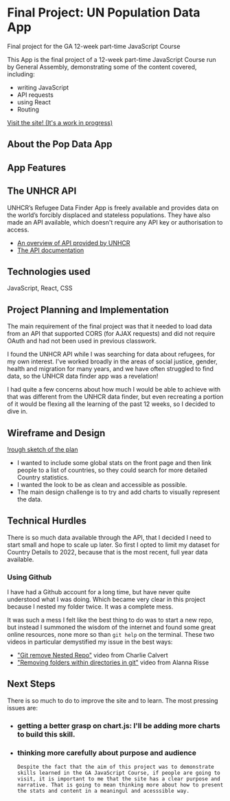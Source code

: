 # Final Project: UN Population Data App

Final project for the GA 12-week part-time JavaScript Course

This App is the final project of a 12-week part-time JavaScript Course run by General Assembly, demonstrating some of the content covered, including:

- writing JavaScript
- API requests
- using React
- Routing

[Visit the site! (It's a work in progress)](https://jasmin-p-chen.github.io/unhcr/)

## About the Pop Data App
## App Features

## The UNHCR API
UNHCR’s Refugee Data Finder App is freely available and provides data on the world’s forcibly displaced and stateless populations.
They have also made an API available, which doesn't require any API key or authorisation to access.

- [An overview of API provided by UNHCR](https://www.unhcr.org/refugee-statistics/insights/explainers/forcibly-displaced-api.html)
- [The API documentation](https://api.unhcr.org/docs/refugee-statistics.html)

## Technologies used

JavaScript, React, CSS

## Project Planning and Implementation

The main requirement of the final project was that it needed to load data from an API that supported CORS (for AJAX requests) and did not require OAuth and had not been used in previous classwork.

I found the UNHCR API while I was searching for data about refugees, for my own interest. I've worked broadly in the areas of social justice, gender, health and migration for many years, and we have often struggled to find data, so the UNHCR data finder app was a revelation!

I had quite a few concerns about how much I would be able to achieve with that was different from the UNHCR data finder, but even recreating a portion of it would be flexing all the learning of the past 12 weeks, so I decided to dive in.

## Wireframe and Design
[!rough sketch of the plan]('./unhcr-sketch.png')
- I wanted to include some global stats on the front page and then link people to a list of countries, so they could search for more detailed Country statistics.
- I wanted the look to be as clean and accessible as possible. 
- The main design challenge is to try and add charts to visually represent the data.

## Technical Hurdles
There is so much data available through the API, that I decided I need to start small and hope to scale up later. So first I opted to limit my dataset for Country Details to 2022, because that is the most recent, full year data available.

### Using Github
I have had a Github account for a long time, but have never quite understood what I was doing. Which became very clear in this project because I nested my folder twice. It was a complete mess.

It was such a mess I felt like the best thing to do was to start a new repo, but instead I summoned the wisdom of the internet and found some great online resources, none more so than `git help` on the terminal. These two videos in particular demystified my issue in the best ways:

- ["Git remove Nested Repo"](https://www.youtube.com/watch?v=BEE66nNi-3c) video from Charlie Calvert
- ["Removing folders within directories in git"](https://www.youtube.com/watch?v=BEE66nNi-3c) video from Alanna Risse

## Next Steps

There is so much to do to improve the site and to learn. The most pressing issues are:
- ### getting a better grasp on chart.js: I'll be adding more charts to build this skill.
- ### thinking more carefully about purpose and audience
      Despite the fact that the aim of this project was to demonstrate skills learned in the GA JavaScript Course, if people are going to visit, it is important to me that the site has a clear purpose and narrative. That is going to mean thinking more about how to present the stats and content in a meaningul and acesssible way.

